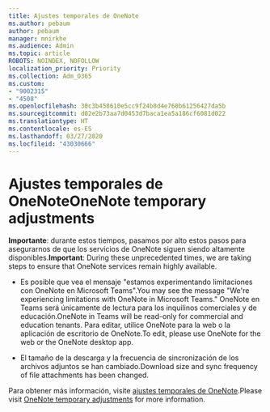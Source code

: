 ```yaml
---
title: Ajustes temporales de OneNote
ms.author: pebaum
author: pebaum
manager: mnirkhe
ms.audience: Admin
ms.topic: article
ROBOTS: NOINDEX, NOFOLLOW
localization_priority: Priority
ms.collection: Adm_O365
ms.custom:
- "9002315"
- "4508"
ms.openlocfilehash: 30c3b458610e5cc9f24b8d4e760b61256427da5b
ms.sourcegitcommit: d02e2b73aa7d0453d7baca1ea5a186cf6081d022
ms.translationtype: HT
ms.contentlocale: es-ES
ms.lasthandoff: 03/27/2020
ms.locfileid: "43030666"
---
```

# <a name="onenote-temporary-adjustments"></a><span data-ttu-id="bb59f-102">Ajustes temporales de OneNote</span><span class="sxs-lookup"><span data-stu-id="bb59f-102">OneNote temporary adjustments</span></span>

<span data-ttu-id="bb59f-103">**Importante**: durante estos tiempos, pasamos por alto estos pasos para asegurarnos de que los servicios de OneNote siguen siendo altamente disponibles.</span><span class="sxs-lookup"><span data-stu-id="bb59f-103">**Important**: During these unprecedented times, we are taking steps to ensure that OneNote services remain highly available.</span></span>

- <span data-ttu-id="bb59f-104">Es posible que vea el mensaje "estamos experimentando limitaciones con OneNote en Microsoft Teams".</span><span class="sxs-lookup"><span data-stu-id="bb59f-104">You may see the message "We're experiencing limitations with OneNote in Microsoft Teams."</span></span> <span data-ttu-id="bb59f-105">OneNote en Teams será únicamente de lectura para los inquilinos comerciales y de educación.</span><span class="sxs-lookup"><span data-stu-id="bb59f-105">OneNote in Teams will be read-only for commercial and education tenants.</span></span> <span data-ttu-id="bb59f-106">Para editar, utilice OneNote para la web o la aplicación de escritorio de OneNote.</span><span class="sxs-lookup"><span data-stu-id="bb59f-106">To edit, please use OneNote for the web or the OneNote desktop app.</span></span>

- <span data-ttu-id="bb59f-107">El tamaño de la descarga y la frecuencia de sincronización de los archivos adjuntos se han cambiado.</span><span class="sxs-lookup"><span data-stu-id="bb59f-107">Download size and sync frequency of file attachments has been changed.</span></span>

<span data-ttu-id="bb59f-108">Para obtener más información, visite [ajustes temporales de OneNote](https://techcommunity.microsoft.com/t5/onenote-service-updates/awareness-of-temporary-adjustments-in-microsoft-onenote/m-p/1248100).</span><span class="sxs-lookup"><span data-stu-id="bb59f-108">Please visit [OneNote temporary adjustments](https://techcommunity.microsoft.com/t5/onenote-service-updates/awareness-of-temporary-adjustments-in-microsoft-onenote/m-p/1248100) for more information.</span></span>
